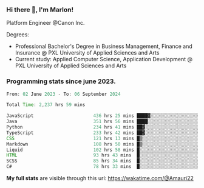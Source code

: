 
### Hi there 👋, I'm Marlon!

Platform Engineer @Canon Inc.

Degrees: 
- Professional Bachelor's Degree in Business Management, Finance and Insurance @ PXL University of Applied Sciences and Arts
- Current study: Applied Computer Science, Application Development @ PXL University of Applied Sciences and Arts

### Programming stats since june 2023.
<!--START_SECTION:waka-->

```java
From: 02 June 2023 - To: 06 September 2024

Total Time: 2,237 hrs 59 mins

JavaScript                      436 hrs 25 mins ████▓░░░░░░░░░░░░░░░░░░░░   19.23 %
Java                            351 hrs 56 mins ████░░░░░░░░░░░░░░░░░░░░░   15.51 %
Python                          234 hrs 41 mins ██▓░░░░░░░░░░░░░░░░░░░░░░   10.34 %
TypeScript                      233 hrs 42 mins ██▓░░░░░░░░░░░░░░░░░░░░░░   10.30 %
CSS                             121 hrs 13 mins █▒░░░░░░░░░░░░░░░░░░░░░░░   05.34 %
Markdown                        108 hrs 50 mins █▒░░░░░░░░░░░░░░░░░░░░░░░   04.80 %
Liquid                          102 hrs 58 mins █░░░░░░░░░░░░░░░░░░░░░░░░   04.54 %
HTML                            93 hrs 43 mins  █░░░░░░░░░░░░░░░░░░░░░░░░   04.13 %
SCSS                            85 hrs 34 mins  █░░░░░░░░░░░░░░░░░░░░░░░░   03.77 %
C#                              78 hrs 33 mins  █░░░░░░░░░░░░░░░░░░░░░░░░   03.46 %
```

<!--END_SECTION:waka-->
**My full stats** are visible through this url: https://wakatime.com/@Amauri22
